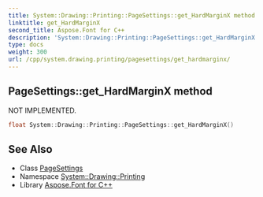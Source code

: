 ```yaml
---
title: System::Drawing::Printing::PageSettings::get_HardMarginX method
linktitle: get_HardMarginX
second_title: Aspose.Font for C++
description: 'System::Drawing::Printing::PageSettings::get_HardMarginX method. NOT IMPLEMENTED in C++.'
type: docs
weight: 300
url: /cpp/system.drawing.printing/pagesettings/get_hardmarginx/
---
```

## PageSettings::get_HardMarginX method


NOT IMPLEMENTED.

```cpp
float System::Drawing::Printing::PageSettings::get_HardMarginX()
```


## See Also

* Class [PageSettings](../)
* Namespace [System::Drawing::Printing](../../)
* Library [Aspose.Font for C++](../../../)
